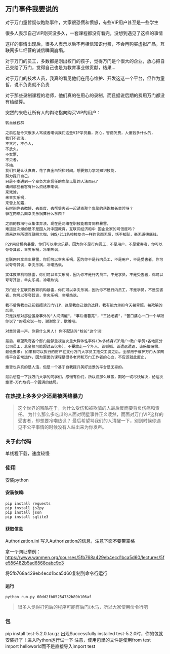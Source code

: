 ## 万门事件我要说的

对于万门童哲疑似跑路事件，大家很恐慌和愤怒，有些VIP用户甚至是一些学生

很多人表示自己VIP刚买没多久，一套课程都没有看完，没想到遇见了这样的事情

这样的事情出现后，很多人表示以后不再相信知识付费，不会再购买虚拟产品，互联网多年经营的诚信瞬间崩塌。

对于万门的员工，多数都是刚出校门的孩子，觉得万门是个很大的企业，放心把自己交给了万门，觉得自己也是为教育事业做贡献，结果...

对于万门的技术人员，我真的看见他们在用心维护、开发这这一个平台，但作为童哲，说不负责就不负责

对于那些录制课程的老师，他们真的在用心的录制，而且据说后期的费用万门都没有给结算。

突然的来临让所有人的舆论指向购买VIP的用户：
```
转自维权群

之前包括今天很多人骂或者嘲讽我们这些VIP学员蠢，贪心，智商欠费，人傻钱多什么的，
我们不违法，
不贪污，不杀人，
不放火，
不女票，
不贝者，
不抽，
我们只是认认真真，花了真金白银和时间，想要努力学习知识技能，
努力提升自己，
只是不幸遇到一个辜负大家信任的卑鄙无耻的人渣而已?
请问那些看客有什么资格来嘲讽，
来戏谑，
来幸灾乐祸，
来雪上加霜，
有时间你去微博，去百度，去帮受害者一起谴责那个卑鄙的落跑校长童哲呀？
躲在网络后面幸灾乐祸算什么东西？

之前的教培行业集体奔溃，现在是网络在职技能教育同样暴雷，
难道这次爆的是不是国人对中国教育，互联网经济和中 国企业家的可信度吗？
原来这些所谓互联网大咖，985/211名校校友也一样的言而无信，恬不知耻，毫无道德底线。

P2P网贷机构暴雷，你们可以幸灾乐祸，因为你不是行内员工，不是用户，不是受害者，你可以夸夸其谈，幸灾乐祸，冷嘲热讽，

互联网共享单车暴雷，你们可以幸灾乐祸，因为你不是行内员工，不是用户，不是受害者，你可以夸夸其谈，幸灾乐祸，冷嘲热讽，

实体教培机构暴雷，你们可以幸灾乐祸，因为你不是行内员工，不是学员，不是受害者，你可以夸夸其谈，幸灾乐祸，冷嘲热讽，

万门这个互联网教育机构暴雷，你们可以幸灾乐祸，因为你不是行内员工，不是学员，不是受害者，你可以夸夸其谈，幸灾乐祸，冷嘲热讽，

我不后悔我自己花钱报读万门VIP，这是我自己做的选择，我有能力承担今天被背叛，被欺骗的后果，
只是我想对那些置身事外的"人间清醒"，"事后诸葛亮"，"三姑老婆"，"苦口婆心一口一个早跟你说了"的观众说一句，谢谢您了，歇着吧。

对童哲说一声，你算什么男人! 你不配玷污"校长"这个词!

最后，希望政府各个部门能够重视这次重大群体性事件(3w多终身VIP用户+散户学员+各地区分公司员工，总金额可能超过五亿多)，不要放走一个坏人，该抓抓，该遣返遣返，该赔偿赔偿，
最低要求: 如果有可以执行的财产在支付万门大学员工拖欠工资之后，全部用于维护万门大学网络平台正常运作，因为里面的课程是很多老师和万门工作者的心血，不应该就此废止，

童哲也许真的是人渣，但是一个基于自我提升美好远景的平台是无辜的。

最后想抱一下我万门大学的同学们，感谢有你们，所以没那么难挨，期盼一切尽快解决，给这次童哲-万门危机一个圆满的结局。
```

### 在热搜上多多少少还是被网络暴力

> 这个世界的残酷在于，为什么受伤和被欺骗的人最后反而要背负伤痛和责任。
> 为什么那么多吃瓜的人面对明星事件正义凌然，而面对万门VIP这样的受害者，却想要冷嘲热讽？
> 最后希望骂我们的人清醒一下，别到时候你遇见不公平事情的时候没有人站出来为你发声。

### 关于此代码
单线程下载，速度较慢

### 使用
安装python

#### 安装依赖:
```
pip install requests
pip install js2py
pip install json
pip install sqlite3
```

#### 获取信息

Authorization.ini 写入Authorization的信息，注意下面不要带空格

拿一个网址举例：https://www.wanmen.org/courses/5fb768a429eb4ecd1bca5d60/lectures/5fe556482b5ad6568cabc9c3

将5fb768a429eb4ecd1bca5d60复制到命令行运行

#### 运行

```
python run.py 60dd2fb05254732b89b106af
```

> 很多人觉得打包后的程序可能有后门/木马，所以大家使用命令行吧

### 包

pip install test-5.2.0.tar.gz
出现Successfully installed test-5.2.0时，你的包就安装好了！进入Python运行试一下
注意，使用包里的文件是使用from test import helloworld而不是直接导入import test
